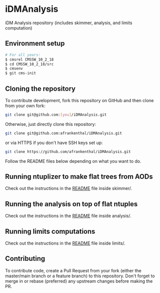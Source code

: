# iDMAnalysis

iDM Analysis repository (includes skimmer, analysis, and limits computation)

## Environment setup

```bash
# For all years:
$ cmsrel CMSSW_10_2_18
$ cd CMSSW_10_2_18/src
$ cmsenv
$ git cms-init
```

## Cloning the repository

To contribute development, fork this repository on GitHub and then clone from your own fork:

```bash
git clone git@github.com:[you]/iDMAnalysis.git
```

Otherwise, just directly clone this repository:

```bash
git clone git@github.com:afrankenthal/iDMAnalysis.git
```

or via HTTPS if you don't have SSH keys set up:

```bash
git clone https://github.com/afrankenthal/iDMAnalysis.git
```

Follow the README files below depending on what you want to do.

## Running ntuplizer to make flat trees from AODs

Check out the instructions in the [README](skimmer/) file inside skimmer/.

## Running the analysis on top of flat ntuples

Check out the instructions in the [README](analysis/) file inside analysis/.

## Running limits computations

Check out the instructions in the [README](limits/) file inside limits/.

## Contributing

To contribute code, create a Pull Request from your fork (either the master/main branch or a feature branch) to this repository. Don't forget to merge in or rebase (preferred) any upstream changes before making the PR.